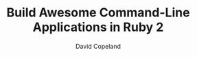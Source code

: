 ---
title: "Build Awesome Command-Line Applications in Ruby 2"
author: David Copeland
completed: 2020-12-31
---